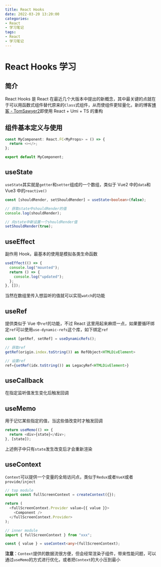```yaml
---
title: React Hooks
date: 2022-03-20 13:20:00
categories:
- React
- 学习笔记
tags:
- React
- 学习笔记
---
```


# React Hooks 学习

## 简介

React Hooks 是 React 在最近几个大版本中提出的新概念，其中最关键的点就在于可以用函数式组件替代原来的`Class`式组件，从而使组件更轻量化，新的博客[博客 - TomSawyer2](https://novel.tomsawyer2.xyz)即使用 React + Umi + TS 的重构

## 组件基本定义与使用

```typescript
const MyComponent: React.FC<MyProps> = () => {
  return <></>;
};

export default MyComponent;
```

## useState

`useState`其实就是`getter`和`setter`组成的一个数组，类似于 Vue2 中的`data`和 Vue3 中的`reactive()`

```typescript
const [shouldRender, setShouldRender] = useState<boolean>(false);

// 获取state中shouldRender的值
console.log(shouldRender);

// 向state中新设置一个shouldRender值
setShouldRender(true);
```

## useEffect

副作用 Hook，最基本的使用是模拟各类生命函数

```typescript
useEffect(() => {
  console.log("mounted");
  return () => {
    console.log("updated");
  };
}, []);
```

当然在数组里传入想监听的值就可以实现`watch`的功能

## useRef

提供类似于 Vue 中`ref`的功能，不过 React 这里用起来麻烦一点，如果要循环绑定`ref`可以使用`use-dynamic-refs`这个库，如下绑定`ref`

```typescript
const [getRef, setRef] = useDynamicRefs();

// 获取ref
getRef(origin.index.toString()) as RefObject<HTMLDivElement>

// 设置ref
ref={setRef(idx.toString()) as LegacyRef<HTMLDivElement>}
```

## useCallback

在指定监听值发生变化后触发回调

## useMemo

用于记忆某些指定的值，当这些值改变时才触发回调

```typescript
return useMemo(() => {
  return <div>{state}</div>;
}, [state]);
```

上述例子中只有`state`发生改变后才会重新渲染

## useContext

`Context`可以提供一个变量的全局访问点，类似于`Redux`或者`VueX`或者`provide/inject`

```typescript
// top module
export const fullScreenContext = createContext({});

return (
  <fullScreenContext.Provider value={{ value }}>
    <Component />
  </fullScreenContext.Provider>
);
```

```typescript
// inner module
import { fullScreenContext } from "xxx";

const { value } = useContext<any>(fullScreenContext);
```

**注意**：`Context`提供的数据流很方便，但会经常渲染子组件，带来性能问题，可以通过`useMemo`的方式进行优化，或者把`Context`的大小压到最小
